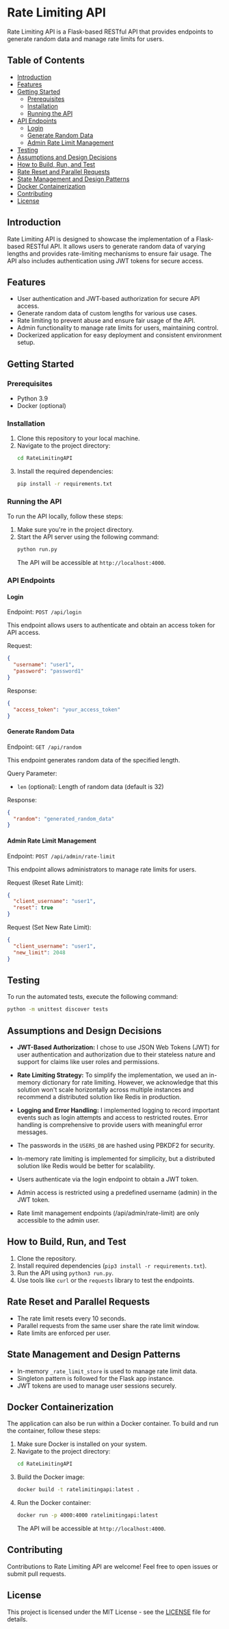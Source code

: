 # Rate Limiting API

Rate Limiting API is a Flask-based RESTful API that provides endpoints to generate random data and manage rate limits for users.

## Table of Contents

- [Introduction](#introduction)
- [Features](#features)
- [Getting Started](#getting-started)
  - [Prerequisites](#prerequisites)
  - [Installation](#installation)
  - [Running the API](#running-the-api)
- [API Endpoints](#api-endpoints)
  - [Login](#login)
  - [Generate Random Data](#generate-random-data)
  - [Admin Rate Limit Management](#admin-rate-limit-management)
- [Testing](#testing)
- [Assumptions and Design Decisions](#assumptions-and-design-decisions)
- [How to Build, Run, and Test](#how-to-build-run-and-test)
- [Rate Reset and Parallel Requests](#rate-reset-and-parallel-requests)
- [State Management and Design Patterns](#state-management-and-design-patterns)
- [Docker Containerization](#docker-containerization)
- [Contributing](#contributing)
- [License](#license)

## Introduction

Rate Limiting API is designed to showcase the implementation of a Flask-based RESTful API. It allows users to generate random data of varying lengths and provides rate-limiting mechanisms to ensure fair usage. The API also includes authentication using JWT tokens for secure access.

## Features

- User authentication and JWT-based authorization for secure API access.
- Generate random data of custom lengths for various use cases.
- Rate limiting to prevent abuse and ensure fair usage of the API.
- Admin functionality to manage rate limits for users, maintaining control.
- Dockerized application for easy deployment and consistent environment setup.

## Getting Started

### Prerequisites

- Python 3.9
- Docker (optional)

### Installation

1. Clone this repository to your local machine.
2. Navigate to the project directory:
   ```bash
   cd RateLimitingAPI
   ```
3. Install the required dependencies:
   ```bash
   pip install -r requirements.txt
   ```

### Running the API

To run the API locally, follow these steps:

1. Make sure you're in the project directory.
2. Start the API server using the following command:
   ```bash
   python run.py
   ```
   The API will be accessible at `http://localhost:4000`.

### API Endpoints

#### Login

Endpoint: `POST /api/login`

This endpoint allows users to authenticate and obtain an access token for API access.

Request:
```json
{
  "username": "user1",
  "password": "password1"
}
```

Response:
```json
{
  "access_token": "your_access_token"
}
```

#### Generate Random Data

Endpoint: `GET /api/random`

This endpoint generates random data of the specified length.

Query Parameter:
- `len` (optional): Length of random data (default is 32)

Response:
```json
{
  "random": "generated_random_data"
}
```

#### Admin Rate Limit Management

Endpoint: `POST /api/admin/rate-limit`

This endpoint allows administrators to manage rate limits for users.

Request (Reset Rate Limit):
```json
{
  "client_username": "user1",
  "reset": true
}
```

Request (Set New Rate Limit):
```json
{
  "client_username": "user1",
  "new_limit": 2048
}
```

## Testing

To run the automated tests, execute the following command:

```bash
python -m unittest discover tests
```

## Assumptions and Design Decisions

- **JWT-Based Authorization:** I chose to use JSON Web Tokens (JWT) for user authentication and authorization due to their stateless nature and support for claims like user roles and permissions.

- **Rate Limiting Strategy:** To simplify the implementation, we used an in-memory dictionary for rate limiting. However, we acknowledge that this solution won't scale horizontally across multiple instances and recommend a distributed solution like Redis in production.

- **Logging and Error Handling:** I implemented logging to record important events such as login attempts and access to restricted routes. Error handling is comprehensive to provide users with meaningful error messages.

- The passwords in the `USERS_DB` are hashed using PBKDF2 for security.
- In-memory rate limiting is implemented for simplicity, but a distributed solution like Redis would be better for scalability.
- Users authenticate via the login endpoint to obtain a JWT token.
- Admin access is restricted using a predefined username (admin) in the JWT token.
- Rate limit management endpoints (/api/admin/rate-limit) are only accessible to the admin user.

## How to Build, Run, and Test

1. Clone the repository.
2. Install required dependencies (`pip3 install -r requirements.txt`).
3. Run the API using `python3 run.py`.
4. Use tools like `curl` or the `requests` library to test the endpoints.

## Rate Reset and Parallel Requests

- The rate limit resets every 10 seconds.
- Parallel requests from the same user share the rate limit window.
- Rate limits are enforced per user.

## State Management and Design Patterns

- In-memory `_rate_limit_store` is used to manage rate limit data.
- Singleton pattern is followed for the Flask app instance.
- JWT tokens are used to manage user sessions securely.

## Docker Containerization

The application can also be run within a Docker container. To build and run the container, follow these steps:

1. Make sure Docker is installed on your system.
2. Navigate to the project directory:
   ```bash
   cd RateLimitingAPI
   ```
3. Build the Docker image:
   ```bash
   docker build -t ratelimitingapi:latest .
   ```
4. Run the Docker container:
   ```bash
   docker run -p 4000:4000 ratelimitingapi:latest
   ```
   The API will be accessible at `http://localhost:4000`.

## Contributing

Contributions to Rate Limiting API are welcome! Feel free to open issues or submit pull requests.

## License

This project is licensed under the MIT License - see the [LICENSE](LICENSE) file for details.

```